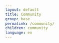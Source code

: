 ```yaml
---
layout: default
title: Community
group: base
permalink: /community/
children: community
language: en
---
```

